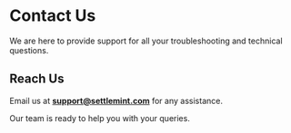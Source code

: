 # Contact Us

We are here to provide support for all your troubleshooting and technical questions.

## Reach Us

Email us at **[support@settlemint.com](mailto:support@settlemint.com)** for any assistance.

Our team is ready to help you with your queries.
